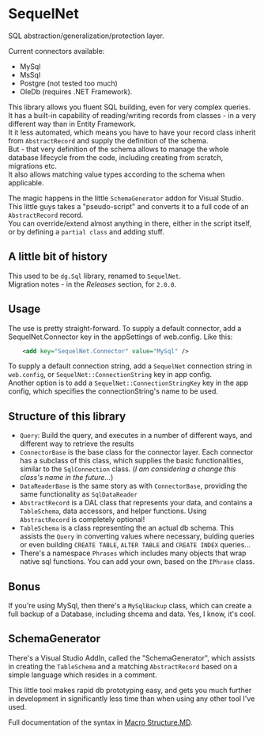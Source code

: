SequelNet
=========

SQL abstraction/generalization/protection layer.

Current connectors available:
* MySql
* MsSql
* Postgre (not tested too much)
* OleDb (requires .NET Framework).

This library allows you fluent SQL building, even for very complex queries.  
It has a built-in capability of reading/writing records from classes - in a very different way than in Entity Framework.  
It it less automated, which means you have to have your record class inherit from `AbstractRecord` and supply the definition of the schema.  
But - that very definition of the schema allows to manage the whole database lifecycle from the code, including creating from scratch, migrations etc.  
It also allows matching value types according to the schema when applicable.

The magic happens in the little `SchemaGenerator` addon for Visual Studio.  
This little guys takes a "pseudo-script" and converts it to a full code of an `AbstractRecord` record.  
You can override/extend almost anything in there, either in the script itself, or by defining a `partial class` and adding stuff.  

A little bit of history
-----------------------

This used to be `dg.Sql` library, renamed to `SequelNet`.  
Migration notes - in the *Releases* section, for `2.0.0`.  

Usage
-----

The use is pretty straight-forward.
To supply a default connector, add a SequelNet.Connector key in the appSettings of web.config. Like this:
```xml
    <add key="SequelNet.Connector" value="MySql" />
```

To supply a default connection string, add a `SequelNet` connection string in `web.config`,
or `SequelNet::ConnectionString` key in app config.  
Another option is to add a `SequelNet::ConnectionStringKey` key in the app config, which specifies the connectionString's name to be used.

Structure of this library
-------------------------

* `Query`: Build the query, and executes in a number of different ways, and different way to retrieve the results
* `ConnectorBase` is the base class for the connector layer. Each connector has a subclass of this class, which supplies the basic functionalities, similar to the `SqlConnection` class. (*I am considering a change this class's name in the future...*)
* `DataReaderBase` is the same story as with `ConnectorBase`, providing the same functionality as `SqlDataReader`
* `AbstractRecord` is a DAL class that represents your data, and contains a `TableSchema`, data accessors, and helper functions. Using `AbstractRecord` is completely optional!
* `TableSchema` is a class representing the an actual db schema. This assists the `Query` in converting values where necessary, bulding queries or even building `CREATE TABLE`, `ALTER TABLE` and `CREATE INDEX` queries...
* There's a namespace `Phrases` which includes many objects that wrap native sql functions. You can add your own, based on the `IPhrase` class.

Bonus
-----

If you're using MySql, then there's a `MySqlBackup` class, which can create a full backup of a Database, including shcema and data. Yes, I know, it's cool.

SchemaGenerator
--------------------

There's a Visual Studio AddIn, called the "SchemaGenerator", which assists in creating the `TableSchema` and a matching `AbstractRecord` based on a simple language which resides in a comment.

This little tool makes rapid db prototyping easy, and gets you much further in development in significantly less time than when using any other tool I've used.

Full documentation of the syntax in [Macro Structure.MD](https://github.com/danielgindi/SequelNet/blob/master/Macro%20Structure.MD).

